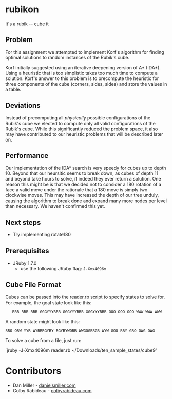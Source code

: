 rubikon
=======

It's a rubik -- cube it

Problem
-------

For this assignment we attempted to implement Korf's algorithm for
finding optimal solutions to random instances of the Rubik's cube.

Korf initially suggested using an iterative deepening version of A*
(IDA*). Using a heuristic that is too simplistic takes too much time to
compute a solution. Korf's answer to this problem is to precompute the
heuristic for three components of the cube (corners, sides, sides) and
store the values in a table.

Deviations
----------

Instead of precomputing all _physically_ possible configurations of the
Rubik's cube we elected to compute only all valid configurations of the
Rubik's cube. While this significantly reduced the problem space, it
also may have contributed to our heuristic problems that will be
described later on.

Performance
-----------

Our implementation of the IDA* search is very speedy for cubes up to
depth 10. Beyond that our heursitic seems to break down, as cubes of
depth 11 and beyond take hours to solve, if indeed they ever return a
solution. One reason this might be is that we decided not to consider a
180 rotation of a face a valid move under the rationale that a 180 move
is simply two clockwise moves. This may have increased the depth of our
tree unduly, causing the algorithm to break done and expand many more
nodes per level than necessary. We haven't confirmed this yet.

Next steps
----------
* Try implementing rotate180

Prerequisites
-------------
* JRuby 1.7.0
  * use the following JRuby flag: `J-Xmx4096m`

Cube File Format
----------------
Cubes can be passed into the reader.rb script to specify states to solve
for. For example, the goal state look like this:

`   
   RRR
   RRR
   RRR
GGGYYYBBB
GGGYYYBBB
GGGYYYBBB
   OOO
   OOO
   OOO
   WWW
   WWW
   WWW
`

A random state might look like this:

`
   BRO
   ORW
   YYR
WYBRRGYBY
BGYBYWOBR
WWGOGBRGB
   WYW
   GOO
   RBY
   GRO
   OWG
   OWG
`

To solve a cube from a file, just run:

`jruby -J-Xmx4096m reader.rb ~/Downloads/ten_sample_states/cube9'

Contributors
============
* Dan Miller - [danielsmiller.com](http://danielsmiller.com)
* Colby Rabideau - [colbyrabideau.com](http://colbyrabideau.com)
